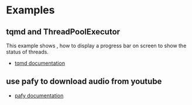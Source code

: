 # Examples

## tqmd and ThreadPoolExecutor
   This example shows , how to display a progress bar on screen to show the status of threads.
   * [tqmd documentation](https://tqdm.github.io/docs/tqdm/)

## use pafy to download audio from youtube
   * [pafy documentation](https://pythonhosted.org/pafy/)
